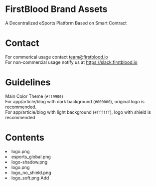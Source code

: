 # FirstBlood Brand Assets 
A Decentralized eSports Platform Based on Smart Contract

# Contact
For commerical usage contact team@firstblood.io <br>
For non-commercial usage notify us at https://slack.firstblood.io

# Guidelines

Main Color Theme (`#ff9900`) <br>
For app/article/blog with dark background (`#000000`), original logo is recommended. <br>
For app/article/blog with light background (`#ffffff`), logo with shield is recommended

# Contents
<li>logo.png</li>
<li>esports_global.png</li>
<li>logo-shadow.png	</li>
<li>logo.png</li>
<li>logo_no_shield.png</li>
<li>logo_soft.png	Add</li>
